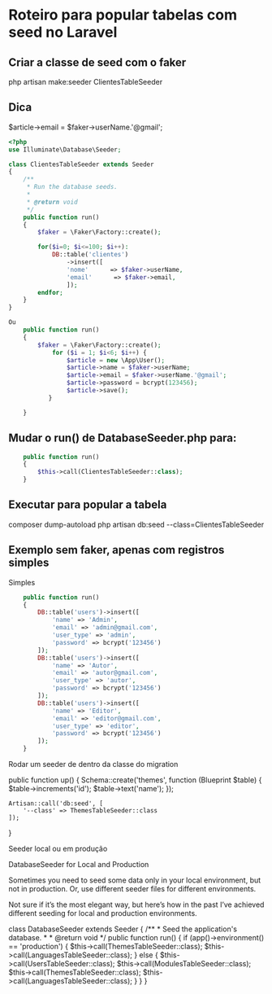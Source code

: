 # Roteiro para popular tabelas com seed no Laravel

## Criar a classe de seed com o faker

php artisan make:seeder ClientesTableSeeder

## Dica

$article->email = $faker->userName.'@gmail';

```php
<?php
use Illuminate\Database\Seeder;

class ClientesTableSeeder extends Seeder
{
    /**
     * Run the database seeds.
     *
     * @return void
     */
    public function run()
    {
        $faker = \Faker\Factory::create();

        for($i=0; $i<=100; $i++):
            DB::table('clientes')
                ->insert([
                'nome'      => $faker->userName,
                'email'      => $faker->email,
                ]);
        endfor;
    }
}

Ou
    public function run()
    {
        $faker = \Faker\Factory::create();
            for ($i = 1; $i<6; $i++) {
                $article = new \App\User();
                $article->name = $faker->userName;
                $article->email = $faker->userName.'@gmail';
                $article->password = bcrypt(123456);
                $article->save();
           }

    }

```
## Mudar o run() de DatabaseSeeder.php para:
```php
    public function run()
    {
        $this->call(ClientesTableSeeder::class);
    }
```
## Executar para popular a tabela

composer dump-autoload
php artisan db:seed --class=ClientesTableSeeder

## Exemplo sem faker, apenas com registros simples

Simples
```php
    public function run()
    {
        DB::table('users')->insert([
            'name' => 'Admin',
            'email' => 'admin@gmail.com',
            'user_type' => 'admin',
            'password' => bcrypt('123456')
        ]);
        DB::table('users')->insert([
            'name' => 'Autor',
            'email' => 'autor@gmail.com',
            'user_type' => 'autor',
            'password' => bcrypt('123456')
        ]);
        DB::table('users')->insert([
            'name' => 'Editor',
            'email' => 'editor@gmail.com',
            'user_type' => 'editor',
            'password' => bcrypt('123456')
        ]);
    }
```

Rodar um seeder de dentro da classe do migration

public function up()
{
    Schema::create('themes', function (Blueprint $table) {
        $table->increments('id');
        $table->text('name');
    });

    Artisan::call('db:seed', [
        '--class' => ThemesTableSeeder::class
    ]);
}

Seeder local ou em produção

DatabaseSeeder for Local and Production

Sometimes you need to seed some data only in your local environment, but not in production. Or, use different seeder files for different environments.

Not sure if it’s the most elegant way, but here’s how in the past I’ve achieved different seeding for local and production environments.

class DatabaseSeeder extends Seeder
{
    /**
     * Seed the application's database.
     *
     * @return void
     */
    public function run()
    {
        if (app()->environment() == 'production') {
            $this->call(ThemesTableSeeder::class);
            $this->call(LanguagesTableSeeder::class);
        } else {
            $this->call(UsersTableSeeder::class);
            $this->call(ModulesTableSeeder::class);
            $this->call(ThemesTableSeeder::class);
            $this->call(LanguagesTableSeeder::class);
        }
    }
}


